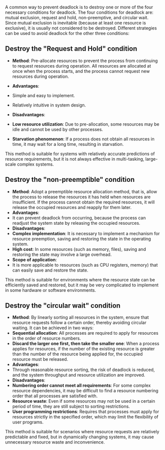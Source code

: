 A common way to prevent deadlock is to destroy one or more of the four necessary conditions for deadlock. The four conditions for deadlock are: mutual exclusion, request and hold, non-preemptive, and circular wait. Since mutual exclusion is inevitable (because at least one resource is exclusive), it is usually not considered to be destroyed. Different strategies can be used to avoid deadlock for the other three conditions:

## Destroy the "Request and Hold" condition

- **Method**: Pre-allocate resources to prevent the process from continuing to request resources during operation. All resources are allocated at once when the process starts, and the process cannot request new resources during operation.

- **Advantages**:
- Simple and easy to implement.
- Relatively intuitive in system design.
- **Disadvantages**:
- **Low resource utilization**: Due to pre-allocation, some resources may be idle and cannot be used by other processes.
- **Starvation phenomenon**: If a process does not obtain all resources in time, it may wait for a long time, resulting in starvation.

This method is suitable for systems with relatively accurate predictions of resource requirements, but it is not always effective in multi-tasking, large-scale complex systems.

## Destroy the "non-preemptible" condition

- **Method**: Adopt a preemptible resource allocation method, that is, allow the process to release the resources it has held when resources are insufficient. If the process cannot obtain the required resources, it will release the occupied resources and reapply for them later.
- **Advantages**:
- It can prevent deadlock from occurring, because the process can readjust the system state by releasing the occupied resources.
- **Disadvantages**:
- **Complex implementation**: It is necessary to implement a mechanism for resource preemption, saving and restoring the state in the operating system.
- **High cost**: In some resources (such as memory, files), saving and restoring the state may involve a large overhead.
- **Scope of application**:
- It is more applicable to resources (such as CPU registers, memory) that can easily save and restore the state.

This method is suitable for environments where the resource state can be efficiently saved and restored, but it may be very complicated to implement in some hardware or software environments.

## Destroy the "circular wait" condition

- **Method**: By linearly sorting all resources in the system, ensure that resource requests follow a certain order, thereby avoiding circular waiting. It can be achieved in two ways:
- **Sequential allocation**: All processes are required to apply for resources in the order of resource numbers.
- **Discard the larger one first, then take the smaller one**: When a process applies for resources, if the number of the existing resource is greater than the number of the resource being applied for, the occupied resource must be released.
- **Advantages**:
- Through reasonable resource sorting, the risk of deadlock is reduced, and the system throughput and resource utilization are improved.
- **Disadvantages**:
- **Numbering order cannot meet all requirements**: For some complex resource dependencies, it may be difficult to find a resource numbering order that all processes are satisfied with.
- **Resource waste**: Even if some resources may not be used in a certain period of time, they are still subject to sorting restrictions.
- **User programming restrictions**: Requires that processes must apply for resources strictly in the specified order, which may limit the flexibility of user programs.

This method is suitable for scenarios where resource requests are relatively predictable and fixed, but in dynamically changing systems, it may cause unnecessary resource waste and inconvenience.